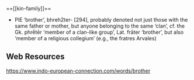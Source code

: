 ==[[kin-family]]==

- PIE ‘brother’, bhreh2ter- [294], probably denoted not just those with the same father or mother, but anyone belonging to the same ‘clan’, cf. the Gk. phrḗtēr ‘member of a clan-like group’, Lat. frāter ‘brother’, but also ‘member of a religious collegium’ (e.g., the fratres Arvales)


## Web Resources
https://www.indo-european-connection.com/words/brother